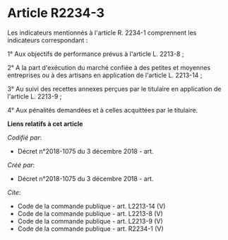 # Article R2234-3

Les indicateurs mentionnés à l'article R. 2234-1 comprennent les indicateurs correspondant : 

1° Aux objectifs de performance prévus à l'article L. 2213-8 ; 

2° A la part d'exécution du marché confiée à des petites et moyennes entreprises ou à des artisans en application de
l'article L. 2213-14 ; 

3° Au suivi des recettes annexes perçues par le titulaire en application de l'article L. 2213-9 ; 

4° Aux pénalités demandées et à celles acquittées par le titulaire.

**Liens relatifs à cet article**

_Codifié par_:

  - Décret n°2018-1075 du 3 décembre 2018 - art.

_Créé par_:

  - Décret n°2018-1075 du 3 décembre 2018 - art.

_Cite_:

  - Code de la commande publique - art. L2213-14 (V)
  - Code de la commande publique - art. L2213-8 (V)
  - Code de la commande publique - art. L2213-9 (V)
  - Code de la commande publique - art. R2234-1 (V)
